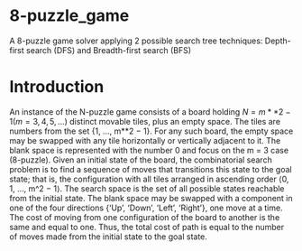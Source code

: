 # 8-puzzle_game
A 8-puzzle game solver applying 2 possible search tree techniques: Depth-first search (DFS)  and Breadth-first search (BFS)

# Introduction

An instance of the N-puzzle game consists of a board holding $N = m**2 − 1 (m = 3, 4, 5, ...)$ distinct movable tiles, plus an empty space. The tiles are numbers from the set {1, …, m**2 − 1}. 
For any such board, the empty space may be swapped with any tile horizontally or vertically adjacent to it. The blank space is represented with the number 0 and focus on the m = 3 case (8-puzzle).
Given an initial state of the board, the combinatorial search problem is to find a sequence of moves that transitions this state to the goal state; that is, the configuration with all tiles arranged in ascending order ⟨0, 1, …, m^2 − 1⟩. 
The search space is the set of all possible states reachable from the initial state.
The blank space may be swapped with a component in one of the four directions {‘Up’, ‘Down’, ‘Left’, ‘Right’}, one move at a time. The cost of moving from one configuration of the board to another is the same and equal to one. Thus, the total cost of path is equal to the number of moves made from the initial state to the goal state.
